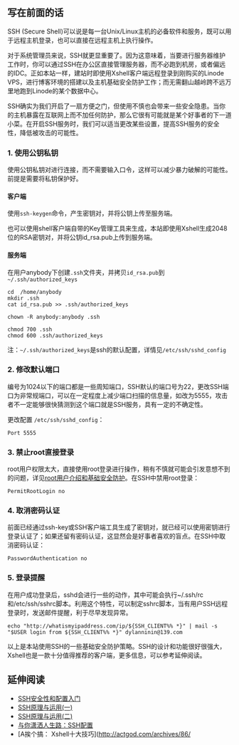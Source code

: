 ## 写在前面的话

SSH (Secure Shell)可以说是每一台Unix/Linux主机的必备软件和服务，既可以用于远程主机登录，也可以直接在远程主机上执行操作。

对于系统管理员来说，SSH就更显重要了。因为这意味着，当要进行服务器维护工作时，你可以通过SSH在办公区直接管理服务器，而不必跑到机房，或者偏远的IDC。正如本站一样，建站时即使用Xshell客户端远程登录到刚购买的Linode VPS，进行博客环境的搭建以及主机基础安全防护工作；而无需翻山越岭跨不远万里地跑到Linode的某个数据中心。

SSH确实为我们开启了一扇方便之门，但使用不慎也会带来一些安全隐患。当你的主机暴露在互联网上而不加任何防护，那么它很有可能就是某个好事者的下一道小菜。在开启SSH服务时，我们可以适当更改某些设置，提高SSH服务的安全性，降低被攻击的可能性。

### 1. 使用公钥私钥

使用公钥私钥对进行连接，而不需要输入口令，这样可以减少暴力破解的可能性。前提是需要将私钥保护好。

#### 客户端

使用`ssh-keygen`命令，产生密钥对，并将公钥上传至服务端。

也可以使用shell客户端自带的Key管理工具来生成，本站即使用Xshell生成2048位的RSA密钥对，并将公钥id_rsa.pub上传到服务端。

#### 服务端

在用户anybody下创建`.ssh`文件夹，并拷贝`id_rsa.pub`到`~/.ssh/authorized_keys`

	cd  /home/anybody
	mkdir .ssh
	cat id_rsa.pub >> .ssh/authorized_keys

	chown -R anybody:anybody .ssh

	chmod 700 .ssh
	chmod 600 .ssh/authorized_keys

注：`~/.ssh/authorized_keys`是ssh的默认配置，详情见`/etc/ssh/sshd_config`

### 2. 修改默认端口

编号为1024以下的端口都是一些周知端口，SSH默认的端口号为22，更改SSH端口为非常规端口，可以在一定程度上减少端口扫描的信息量，如改为5555，攻击者不一定能够很快猜测到这个端口就是SSH服务，具有一定的不确定性。

更改配置 `/etc/ssh/sshd_config`：

	Port 5555

### 3. 禁止root直接登录

root用户权限太大，直接使用root登录进行操作，稍有不慎就可能会引发意想不到的问题，详见[root用户介绍和基础安全防护](http://www.dylanninin.com/blog/2012/10/root-info-and-basic-security.html)。在SSH中禁用root登录：

	PermitRootLogin no

### 4. 取消密码认证

前面已经通过ssh-key或SSH客户端工具生成了密钥对，就已经可以使用密钥进行登录认证了；如果还留有密码认证，这显然会是好事者喜欢的盲点。在SSH中取消密码认证：

	PasswordAuthentication no

### 5. 登录提醒

在用户成功登录后，sshd会进行一些的动作，其中可能会执行~/.ssh/rc和/etc/ssh/sshrc脚本。利用这个特性，可以制定sshrc脚本，当有用户SSH远程登录时，发送邮件提醒，利于尽早发现异常。

	echo "http://whatismyipaddress.com/ip/${SSH_CLIENT%% *}" | mail -s "$USER login from ${SSH_CLIENT%% *}" dylanninin@139.com

以上是本站使用SSH的一些基础安全防护策略。SSH的设计和功能很好很强大，Xshell也是一款十分值得推荐的客户端，更多信息，可以参考延伸阅读。

## 延伸阅读

* [SSH安全性和配置入门](http://www.ibm.com/developerworks/cn/aix/library/au-sshsecurity/index.html)
* [SSH原理与运用(一)](http://www.ruanyifeng.com/blog/2011/12/ssh_remote_login.html)
* [SSH原理与运用(二)](http://www.ruanyifeng.com/blog/2011/12/ssh_port_forwarding.html)
* [与你潇洒人生路：SSH配置](http://www.cnblogs.com/shuaixf/archive/2012/05/25/2517947.html)
* [A挨个搞： Xshell十大技巧](http://actgod.com/archives/86/
